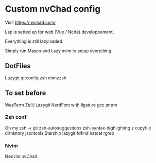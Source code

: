 # Custom nvChad config

Visit https://nvchad.com/ 

Lsp is setted up for web (Vue / Node) developpement.

Everything is still lazyloaded.

Simply run Mason and Lazy.nvim to setup everything.

## DotFiles
Lazygit
gitconfig
zsh
ohmyzsh

## To set before
WezTerm
Zellij
Lazygit
NerdFont with ligature
gcc
pnpm

### Zsh conf
Oh my zsh -> git zsh-autosuggestions zsh-syntax-highlighting z copyfile dirhistory jsontools
Starship
lazygit
fdfind
batcat
rgrep

### Nvim
Neovim
nvChad
